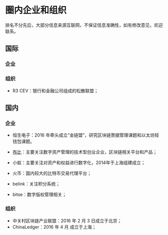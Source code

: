 # 圈内企业和组织

排名不分先后，大部分信息来源互联网，不保证信息准确性，如有修改意见，欢迎联系。

## 国际

### 企业

### 组织

* R3 CEV：银行和金融公司组成的松散联盟；


## 国内

### 企业

* 恒生电子：2016 年牵头成立“金链盟”，研究区块链票据管理课题和以太坊轻钱包课题。


* [布比](bubi.cn)：主要关注数字资产管理的技术型创业企业，区块链相关平台和产品；
* 小蚁：主要关注对资产和权益进行数字化，2014年于上海组建成立；
* 火币：国内较大的比特币交易代理平台；
* belink：关注积分系统；
* bitse：数字版权管理相关；

### 组织

* 中关村区块链产业联盟：2016 年 2 月 3 日成立于北京；
* ChinaLedger：2016 年 4 月 成立于上海；
